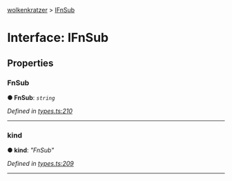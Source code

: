[wolkenkratzer](../README.md) > [IFnSub](../interfaces/ifnsub.md)



# Interface: IFnSub


## Properties
<a id="fnsub"></a>

###  FnSub

**●  FnSub**:  *`string`* 

*Defined in [types.ts:210](https://github.com/arminhammer/wolkenkratzer/blob/d0b0d87/src/types.ts#L210)*





___

<a id="kind"></a>

###  kind

**●  kind**:  *"FnSub"* 

*Defined in [types.ts:209](https://github.com/arminhammer/wolkenkratzer/blob/d0b0d87/src/types.ts#L209)*





___


